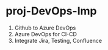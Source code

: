 # proj-DevOps-Imp

1. Github to Azure DevOps
2. Azure DevOps for CI-CD
3. Integrate Jira, Testing, Confluence
